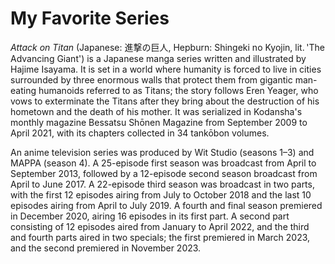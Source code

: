 # My Favorite Series
*Attack on Titan*
 (Japanese: 進撃の巨人, Hepburn: Shingeki no Kyojin, lit. 'The Advancing Giant') is a Japanese manga series written and illustrated by Hajime Isayama. It is set in a world where humanity is forced to live in cities surrounded by three enormous walls that protect them from gigantic man-eating humanoids referred to as Titans; the story follows Eren Yeager, who vows to exterminate the Titans after they bring about the destruction of his hometown and the death of his mother. It was serialized in Kodansha's monthly magazine Bessatsu Shōnen Magazine from September 2009 to April 2021, with its chapters collected in 34 tankōbon volumes.

An anime television series was produced by Wit Studio (seasons 1–3) and MAPPA (season 4). A 25-episode first season was broadcast from April to September 2013, followed by a 12-episode second season broadcast from April to June 2017. A 22-episode third season was broadcast in two parts, with the first 12 episodes airing from July to October 2018 and the last 10 episodes airing from April to July 2019. A fourth and final season premiered in December 2020, airing 16 episodes in its first part. A second part consisting of 12 episodes aired from January to April 2022, and the third and fourth parts aired in two specials; the first premiered in March 2023, and the second premiered in November 2023.
